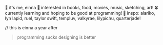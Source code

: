 🌱 it's me, einna
🌿 interested in books, food, movies, music, sketching, art!
🍀 currently learning and hoping to be good at programming!
🍂 inspo: alariko, lyn lapid, ruel, taylor swift, templuv, valkyrae, lilypichu, quarterjade!

// this is einna a year after
> programming sucks
> designing is better
